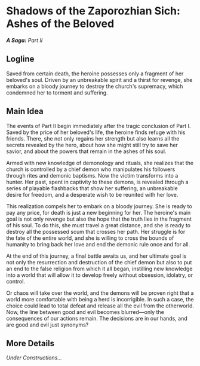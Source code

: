 # Shadows of the Zaporozhian Sich: Ashes of the Beloved

***A Saga:** Part II*

## Logline

Saved from certain death, the heroine possesses only a fragment of her beloved's soul. Driven by an unbreakable spirit and a thirst for revenge, she embarks on a bloody journey to destroy the church's supremacy, which condemned her to torment and suffering.

## Main Idea

The events of Part II begin immediately after the tragic conclusion of Part I. Saved by the price of her beloved's life, the heroine finds refuge with his friends. There, she not only regains her strength but also learns all the secrets revealed by the hero, about how she might still try to save her savior, and about the powers that remain in the ashes of his soul.

Armed with new knowledge of demonology and rituals, she realizes that the church is controlled by a chief demon who manipulates his followers through rites and demonic baptisms. Now the victim transforms into a hunter. Her past, spent in captivity to these demons, is revealed through a series of playable flashbacks that show her suffering, an unbreakable desire for freedom, and a desperate wish to be reunited with her love.

This realization compels her to embark on a bloody journey. She is ready to pay any price, for death is just a new beginning for her. The heroine's main goal is not only revenge but also the hope that the truth lies in the fragment of his soul. To do this, she must travel a great distance, and she is ready to destroy all the possessed scum that crosses her path. Her struggle is for the fate of the entire world, and she is willing to cross the bounds of humanity to bring back her love and end the demonic rule once and for all.

At the end of this journey, a final battle awaits us, and her ultimate goal is not only the resurrection and destruction of the chief demon but also to put an end to the false religion from which it all began, instilling new knowledge into a world that will allow it to develop freely without obsession, idolatry, or control.

Or chaos will take over the world, and the demons will be proven right that a world more comfortable with being a herd is incorrigible. In such a case, the choice could lead to total defeat and release all the evil from the otherworld. Now, the line between good and evil becomes blurred—only the consequences of our actions remain. The decisions are in our hands, and are good and evil just synonyms?

## More Details

*Under Constructions…*